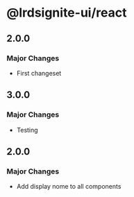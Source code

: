 # @lrdsignite-ui/react

## 2.0.0

### Major Changes

- First changeset

## 3.0.0

### Major Changes

- Testing

## 2.0.0

### Major Changes

- Add display nome to all components
